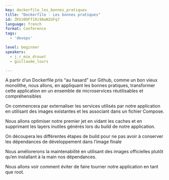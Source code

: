 ```yaml
---
key: dockerfile_les_bonnes_pratiques
title: "Dockerfile - Les bonnes pratiques"
id: ZKVz0OFf19i9AwN2GFq7
language: french
format: Conference
tags:
  - 'devops'

level: beginner
speakers:
  - j_r_mie_drouet
  - guillaume_lours

---
```


A partir d’un Dockerfile pris “au hasard” sur Github, comme un bon vieux monolithe, nous allons, en appliquant les bonnes pratiques, transformer cette application en un ensemble de microservices réutilisables et compréhensibles 

On commencera par externaliser les services utilisés par notre application en utilisant des images existantes et les associant dans un fichier Compose.

Nous allons optimiser notre premier jet en vidant les caches et en supprimant les layers inutiles générés lors du build de notre application.

On découpera les différentes étapes de build pour ne pas avoir à conserver les dépendances de développement dans l’image finale

Nous améliorerons la maintenabilité en utilisant des images officielles plutôt qu’en installant à la main nos dépendances.

Nous allons voir comment éviter de faire tourner notre application en tant que root.

